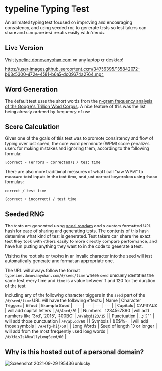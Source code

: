 # typeline Typing Test

An animated typing test focused on improving and encouraging consistency, and using seeded rng to generate tests so test takers can share and compare test results easily with friends.


## Live Version

Visit [typeline.donovanyohan.com](https://typeline.donovanyohan.com/) on any laptop or desktop!

https://user-images.githubusercontent.com/34756395/135842072-b63c5300-d72e-4581-b6a5-dc09674a2764.mp4


## Word Generation

The default test uses the short words from the [n-gram frequency analysis of the Google's Trillion Word Corpus](https://github.com/first20hours/google-10000-english). A nice feature of this was the list being already ordered by frequency of use.


## Score Calculation

Given one of the goals of this test was to promote consistency and flow of typing over just speed, the core word per minute (WPM) score penalizes users for making mistakes and ignoring them, according to the following formula:

```
[correct - (errors - corrected)] / test time
```

There are also more traditional measures of what I call "raw WPM" to measure total inputs in the test time, and just correct keystrokes using these formulas:
```
correct / test time
```
```
(correct + incorrect) / test time
```

## Seeded RNG

The tests are generated using [seed-random](https://www.npmjs.com/package/seed-random) and a custom formatted URL hash for ease of sharing and generating tests. The contents of this hash determine what kind of test is generated. Test takers can share the exact test they took with others easily to more directly compare performance, and have fun putting anything they want to in the code to generate a test.

Visiting the root site or typing in an invalid character into the seed will just automatically generate and format an appropriate one.

The URL will always follow the format `typeline.donovanyohan.com/#/seed/time`
where `seed` uniquely identifies the same test every time
and `time` is a value between 1 and 120 for the duration of the test

Including any of the following character triggers in the `seed` part of the `/#/seed/time` URL will have the following effects:
| Name | Character Triggers | Effect | Example Seed | 
| --- | --- | --- | --- |
| Capitals | CAPITALS | will add capital letters | `/#/Abcd/30` |
| Numbers | 1234567890 | will add numbers like '3rd', '2015', '400BC' | `/#/abcd123/15` |
| Punctuation | .,;:!?"" | will add those punctuation | `/#/ab.cd/60` |
| Symbols | &()$%-_ | will add those symbols | `/#/efg-hij/60` | 
| Long Words | Seed of length 10 or longer | will add from the most frequently used long words | `/#/thisIsAReallyLongSeed/60` |  


## Why is this hosted out of a personal domain?

![Screenshot 2021-09-29 195436](https://user-images.githubusercontent.com/34756395/135837789-a03fca56-75ee-4fce-9dd0-b85699af2285.png)
unlucky

